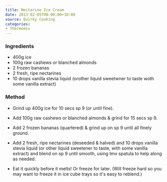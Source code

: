 ```yaml
---
title: Nectarine Ice Cream
date: 2013-02-05T00:00:00+10:00
source: Quirky Cooking
categories:
- Thermomix
---
```










### Ingredients

* 400g ice
* 100g raw cashews or blanched almonds
* 2 frozen bananas
* 2 fresh, ripe nectarines
* 10 drops vanilla stevia liquid (orother liquid sweetwner to taste woth some vanilla extract)

### Method

* Grind up 400g ice for 10 secs sp 9 (or until fine).
* Add 100g raw cashews or blanched almonds & grind for 15 secs sp 9.
* Add 2 frozen bananas (quartered) & grind up on sp 9 until all finely ground.
* Add 2 fresh, ripe nectarines (deseeded & halved) and 10 drops vanilla stevia liquid (or other liquid sweetener to taste, with some vanilla extract) and blend on sp 9 until smooth, using tmx spatula to help along as needed.

* Eat it quickly before it melts! Or freeze for later. (Will freeze hard so you may want to freeze it in ice cube trays so it's easy to reblend.)
